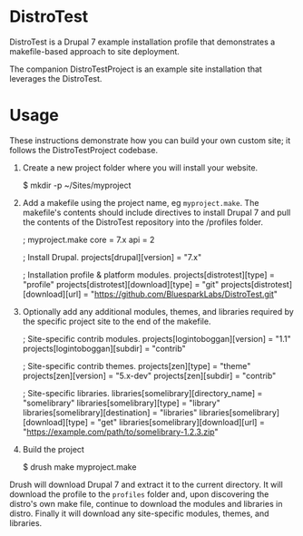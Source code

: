DistroTest
==========

DistroTest is a Drupal 7 example installation profile that demonstrates a makefile-based approach to site deployment.

The companion DistroTestProject is an example site installation that leverages the DistroTest.

Usage
=====

These instructions demonstrate how you can build your own custom site; it follows the DistroTestProject codebase.

1. Create a new project folder where you will install your website. 

    $ mkdir -p ~/Sites/myproject

2. Add a makefile using the project name, eg `myproject.make`. The makefile's contents should include directives to install 
Drupal 7 and pull the contents of the DistroTest repository into the /profiles folder.

    ; myproject.make
    core = 7.x
    api = 2
    
    ; Install Drupal.
    projects[drupal][version] = "7.x"
    
    ; Installation profile & platform modules.
    projects[distrotest][type] = "profile"
    projects[distrotest][download][type] = "git"
    projects[distrotest][download][url] = "https://github.com/BluesparkLabs/DistroTest.git"

3. Optionally add any additional modules, themes, and libraries required by the specific project site to the end of the makefile.

    ; Site-specific contrib modules.
    projects[logintoboggan][version] = "1.1"
    projects[logintoboggan][subdir] = "contrib"

    ; Site-specific contrib themes.
    projects[zen][type] = "theme"
    projects[zen][version] = "5.x-dev"
    projects[zen][subdir] = "contrib"
    
    ; Site-specific libraries.
    libraries[somelibrary][directory_name] = "somelibrary"
    libraries[somelibrary][type] = "library"
    libraries[somelibrary][destination] = "libraries"
    libraries[somelibrary][download][type] = "get"
    libraries[somelibrary][download][url] = "https://example.com/path/to/somelibrary-1.2.3.zip"

4. Build the project

    $ drush make myproject.make

Drush will download Drupal 7 and extract it to the current directory. It will download the profile to the `profiles` folder and, upon discovering the distro's own make file, continue to download the modules and libraries in distro. Finally it will download any site-specific modules, themes, and libraries.
